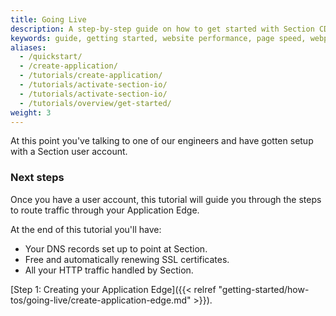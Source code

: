 ```yaml
---
title: Going Live
description: A step-by-step guide on how to get started with Section CDG.
keywords: guide, getting started, website performance, page speed, webpage speed, website security, content delivery network, CDN
aliases:
  - /quickstart/
  - /create-application/
  - /tutorials/create-application/
  - /tutorials/activate-section-io/
  - /tutorials/activate-section-io/
  - /tutorials/overview/get-started/
weight: 3
---
```


At this point you've talking to one of our engineers and have gotten setup with a Section user account.

### Next steps

Once you have a user account, this tutorial will guide you through the steps to route traffic through your Application Edge.

At the end of this tutorial you'll have:

* Your DNS records set up to point at Section.
* Free and automatically renewing SSL certificates.
* All your HTTP traffic handled by Section.

[Step 1: Creating your Application Edge]({{< relref "getting-started/how-tos/going-live/create-application-edge.md" >}}).

